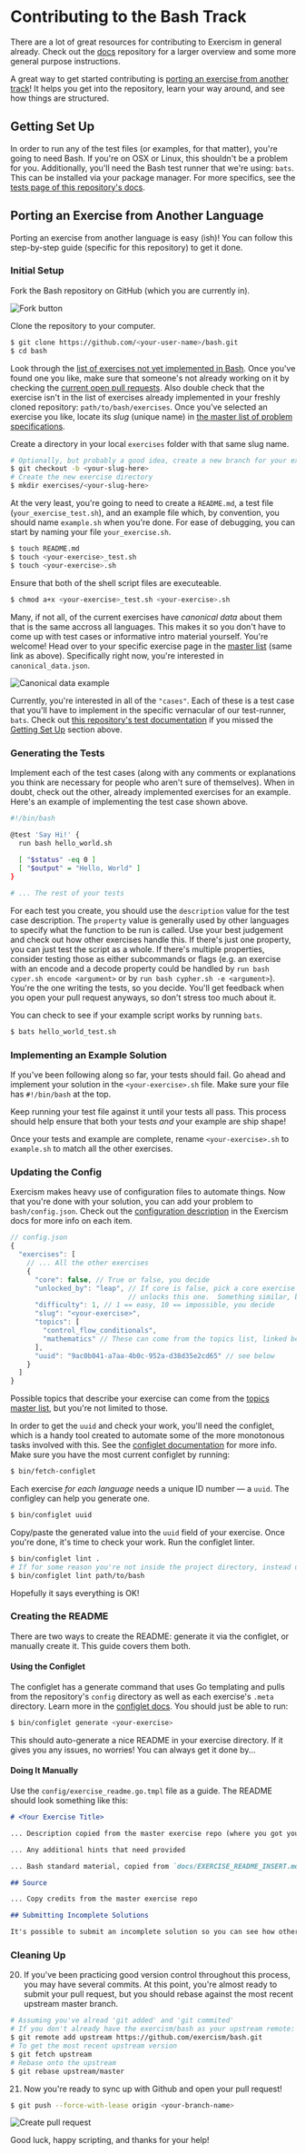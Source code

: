 # Contributing to the Bash Track

There are a lot of great resources for contributing to Exercism in general already.  Check out the [docs](https://github.com/exercism/docs) repository for a larger overview and some more general purpose instructions.

A great way to get started contributing is [porting an exercise from another track](#porting-an-exercise-from-another-language)!  It helps you get into the repository, learn your way around, and see how things are structured.

## Getting Set Up

In order to run any of the test files (or examples, for that matter), you're going to need Bash.  If you're on OSX or Linux, this shouldn't be a problem for you.  Additionally, you'll need the Bash test runner that we're using: `bats`.  This can be installed via your package manager.  For more specifics, see the [tests page of this repository's docs](https://github.com/exercism/bash/blob/master/docs/TESTS.md).

## Porting an Exercise from Another Language

Porting an exercise from another language is easy (ish)!  You can follow this step-by-step guide (specific for this repository) to get it done.

### Initial Setup

Fork the Bash repository on GitHub (which you are currently in).

![Fork button](img/fork-repository.png)

Clone the repository to your computer.

```bash
$ git clone https://github.com/<your-user-name>/bash.git
$ cd bash
```

Look through the [list of exercises not yet implemented in Bash](http://exercism.io/languages/bash/todo).  Once you've found one you like, make sure that someone's not already working on it by checking the [current open pull requests](https://github.com/exercism/bash/pulls).  Also double check that the exercise isn't in the list of exercises already implemented in your freshly cloned repository: `path/to/bash/exercises`.  Once you've selected an exercise you like, locate its *slug* (unique name) in [the master list of problem specifications](https://github.com/exercism/problem-specifications/tree/master/exercises).

Create a directory in your local `exercises` folder with that same slug name.

```bash
# Optionally, but probably a good idea, create a new branch for your exercise
$ git checkout -b <your-slug-here>
# Create the new exercise directory
$ mkdir exercises/<your-slug-here>
```

At the very least, you're going to need to create a `README.md`, a test file (`your_exercise_test.sh`), and an example file which, by convention, you should name `example.sh` when you're done.  For ease of debugging, you can start by naming your file `your_exercise.sh`.

```bash
$ touch README.md
$ touch <your-exercise>_test.sh
$ touch <your-exercise>.sh
```

Ensure that both of the shell script files are executeable.

```bash
$ chmod a+x <your-exercise>_test.sh <your-exercise>.sh
```

Many, if not all, of the current exercises have *canonical data* about them that is the same accross all languages.  This makes it so you don't have to come up with test cases or informative intro material yourself.  You're welcome!  Head over to your specific exercise page in the [master list](https://github.com/exercism/problem-specifications/tree/master/exercises) (same link as above).  Specifically right now, you're interested in `canonical_data.json`.

![Canonical data example](img/canonical-data-example.png)

Currently, you're interested in all of the `"cases"`.  Each of these is a test case that you'll have to implement in the specific vernacular of our test-runner, `bats`.  Check out [this repository's test documentation](https://github.com/exercism/bash/blob/master/docs/TESTS.md) if you missed the [Getting Set Up](#getting-set-up) section above.

### Generating the Tests

Implement each of the test cases (along with any comments or explanations you think are necessary for people who aren't sure of themselves).  When in doubt, check out the other, already implemented exercises for an example.  Here's an example of implementing the test case shown above.

```bash
#!/bin/bash

@test 'Say Hi!' {
  run bash hello_world.sh
  
  [ "$status" -eq 0 ]
  [ "$output" = "Hello, World" ]
}

# ... The rest of your tests
```

For each test you create, you should use the `description` value for the test case description.  The `property` value is generally used by other languages to specify what the function to be run is called.  Use your best judgement and check out how other exercises handle this.  If there's just one property, you can just test the script as a whole.  If there's multiple properties, consider testing those as either subcommands or flags (e.g. an exercise with an encode and a decode property could be handled by `run bash cyper.sh encode <argument>` or by `run bash cypher.sh -e <argument>`).  You're the one writing the tests, so you decide.  You'll get feedback when you open your pull request anyways, so don't stress too much about it.

You can check to see if your example script works by running `bats`.

```bash
$ bats hello_world_test.sh
```

### Implementing an Example Solution

If you've been following along so far, your tests should fail.  Go ahead and implement your solution in the `<your-exercise>.sh` file.  Make sure your file has `#!/bin/bash` at the top.

Keep running your test file against it until your tests all pass.  This process should help ensure that both your tests *and* your example are ship shape!

Once your tests and example are complete, rename `<your-exercise>.sh` to `example.sh` to match all the other exercises.

### Updating the Config

Exercism makes heavy use of configuration files to automate things.  Now that you're done with your solution, you can add your problem to `bash/config.json`.  Check out the [configuration description](https://github.com/exercism/docs/blob/master/language-tracks/configuration/exercises.md) in the Exercism docs for more info on each item.

```javascript
// config.json
{
  "exercises": [
    // ... All the other exercises
  	{
      "core": false, // True or false, you decide
      "unlocked_by": "leap", // If core is false, pick a core exercise that
      						 // unlocks this one.  Something similar, but easier
      "difficulty": 1, // 1 == easy, 10 == impossible, you decide
      "slug": "<your-exercise>",
      "topics": [
        "control_flow_conditionals",
        "mathematics" // These can come from the topics list, linked below
      ],
      "uuid": "9ac0b041-a7aa-4b0c-952a-d38d35e2cd65" // see below
	}
  ]
}
```

Possible topics that describe your exercise can come from the [topics master list](https://github.com/exercism/problem-specifications/blob/master/TOPICS.txt), but you're not limited to those.

In order to get the `uuid` and check your work, you'll need the configlet, which is a handy tool created to automate some of the more monotonous tasks involved with this.  See the [configlet documentation](https://github.com/exercism/configlet) for more info.  Make sure you have the most current configlet by running:

```bash
$ bin/fetch-configlet
```

Each exercise *for each language* needs a unique ID number — a `uuid`.  The configley can help you generate one.

```bash
$ bin/configlet uuid
```

Copy/paste the generated value into the `uuid` field of your exercise.  Once you're done, it's time to check your work.  Run the configlet linter.

```bash
$ bin/configlet lint .
# If for some reason you're not inside the project directory, instead use
$ bin/configlet lint path/to/bash
```

Hopefully it says everything is OK!

### Creating the README

There are two ways to create the README: generate it via the configlet, or manually create it.  This guide covers them both.

#### Using the Configlet

The configlet has a generate command that uses Go templating and pulls from the repository's `config` directory as well as each exercise's `.meta` directory.  Learn more in the [configlet docs](https://github.com/exercism/configlet).  You should just be able to run:

```bash
$ bin/configlet generate <your-exercise>
```

This should auto-generate a nice README in your exercise directory.  If it gives you any issues, no worries!  You can always get it done by...

#### Doing It Manually

Use the `config/exercise_readme.go.tmpl` file as a guide.  The README should look something like this:

```markdown
# <Your Exercise Title>

... Description copied from the master exercise repo (where you got your tests)

... Any additional hints that need provided

... Bash standard material, copied from `docs/EXERCISE_README_INSERT.md`

## Source

... Copy credits from the master exercise repo

## Submitting Incomplete Solutions

It's possible to submit an incomplete solution so you can see how others have completed the exercise.
```

### Cleaning Up

20. If you've been practicing good version control throughout this process, you may have several commits.  At this point, you're almost ready to submit your pull request, but you should rebase against the most recent upstream master branch.

```bash
# Assuming you've alread 'git added' and 'git commited'
# If you don't already have the exercism/bash as your upstream remote:
$ git remote add upstream https://github.com/exercism/bash.git
# To get the most recent upstream version
$ git fetch upstream
# Rebase onto the upstream
$ git rebase upstream/master
```

21. Now you're ready to sync up with Github and open your pull request!

```bash
$ git push --force-with-lease origin <your-branch-name>
```

![Create pull request](img/create-pr.png)

Good luck, happy scripting, and thanks for your help!
